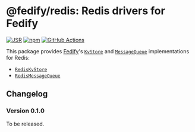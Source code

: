 <!-- deno-fmt-ignore-file -->

@fedify/redis: Redis drivers for Fedify
=======================================

[![JSR][JSR badge]][JSR]
[![npm][npm badge]][npm]
[![GitHub Actions][GitHub Actions badge]][GitHub Actions]

This package provides [Fedify]'s [`KvStore`] and [`MessageQueue`]
implementations for Redis:

 -  [`RedisKvStore`]
 -  [`RedisMessageQueue`]

[JSR]: https://jsr.io/@fedify/redis
[JSR badge]: https://jsr.io/badges/@fedify/redis
[npm]: https://www.npmjs.com/package/@fedify/redis
[npm badge]: https://img.shields.io/npm/v/@fedify/redis?logo=npm
[GitHub Actions]: https://github.com/dahlia/fedify-redis/actions/workflows/main.yaml
[GitHub Actions badge]: https://github.com/dahlia/fedify-redis/actions/workflows/main.yaml/badge.svg
[Fedify]: https://fedify.dev/
[`KvStore`]: https://jsr.io/@fedify/fedify/doc/federation/~/KvStore
[`MessageQueue`]: https://jsr.io/@fedify/fedify/doc/federation/~/MessageQueue
[`RedisKvStore`]: https://jsr.io/@fedify/redis/doc/kv/~/RedisKvStore
[`RedisMessageQueue`]: https://jsr.io/@fedify/redis/doc/kv/~/RedisMessageQueue


Changelog
---------

### Version 0.1.0

To be released.

